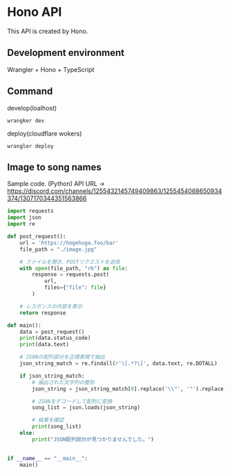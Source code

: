 # Hono API
This API is created by Hono.

## Development environment
Wrangler + Hono + TypeScript

## Command
develop(loalhost)
```
wrangker dev
```
deploy(cloudflare wokers)
```
wrangler deploy
```

## Image to song names
Sample code. (Python)
API URL -> https://discord.com/channels/1255432145749409863/1255454068650934374/1307170344351563866
```py
import requests
import json
import re

def post_request():
    url = 'https://hogehuga.foo/bar'
    file_path = "./image.jpg"

    # ファイルを開き、POSTリクエストを送信
    with open(file_path, "rb") as file:
        response = requests.post(
            url,
            files={"file": file}
        )

    # レスポンスの内容を表示
    return response

def main():
    data = post_request()
    print(data.status_code)
    print(data.text)

    # JSONの配列部分を正規表現で抽出
    json_string_match = re.findall(r'\[.*?\]', data.text, re.DOTALL)

    if json_string_match:
        # 抽出された文字列の整形
        json_string = json_string_match[0].replace('\\"', '"').replace('\\n', '')

        # JSONをデコードして配列に変換
        song_list = json.loads(json_string)

        # 結果を確認
        print(song_list)
    else:
        print("JSON配列部分が見つかりませんでした。")
    

if __name__ == "__main__":
    main()
```
